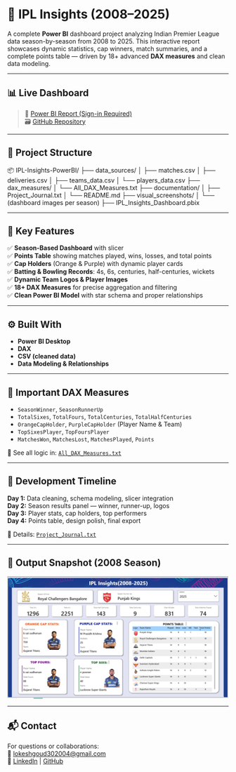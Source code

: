 # 🏏 IPL Insights (2008–2025)

A complete **Power BI** dashboard project analyzing Indian Premier League data season-by-season from 2008 to 2025. This interactive report showcases dynamic statistics, cap winners, match summaries, and a complete points table — driven by 18+ advanced **DAX measures** and clean data modeling.

---

## 📊 Live Dashboard

> 🔗 [Power BI Report (Sign-in Required)](https://app.powerbi.com/groups/me/reports/d546e913-961b-45e2-9cb4-ac12feddf694/837c53831364e7d56388?experience=power-bi)  
> 🗃️ [GitHub Repository](https://github.com/lokeshgoud-30/ipl_insights)

---

## 📁 Project Structure
📦 IPL-Insights-PowerBI/
├── data_sources/
│ ├── matches.csv
│ ├── deliveries.csv
│ ├── teams_data.csv
│ └── players_data.csv
├── dax_measures/
│ └── All_DAX_Measures.txt
├── documentation/
│ ├── Project_Journal.txt
│ └── README.md
├── visual_screenshots/
│ └── (dashboard images per season)
├── IPL_Insights_Dashboard.pbix

---

## 📌 Key Features

✅ **Season-Based Dashboard** with slicer  
✅ **Points Table** showing matches played, wins, losses, and total points  
✅ **Cap Holders** (Orange & Purple) with dynamic player cards  
✅ **Batting & Bowling Records**: 4s, 6s, centuries, half-centuries, wickets  
✅ **Dynamic Team Logos & Player Images**  
✅ **18+ DAX Measures** for precise aggregation and filtering  
✅ **Clean Power BI Model** with star schema and proper relationships

---

## ⚙️ Built With

- **Power BI Desktop**
- **DAX**
- **CSV (cleaned data)**
- **Data Modeling & Relationships**

---

## 📘 Important DAX Measures

- `SeasonWinner`, `SeasonRunnerUp`  
- `TotalSixes`, `TotalFours`, `TotalCenturies`, `TotalHalfCenturies`  
- `OrangeCapHolder`, `PurpleCapHolder` (Player Name & Team)  
- `TopSixesPlayer`, `TopFoursPlayer`  
- `MatchesWon`, `MatchesLost`, `MatchesPlayed`, `Points`

📄 See all logic in: [`All_DAX_Measures.txt`](https://github.com/lokeshgoud-30/ipl_insights/tree/main/all_dax_measures)

---

## 📆 Development Timeline

**Day 1:** Data cleaning, schema modeling, slicer integration  
**Day 2:** Season results panel — winner, runner-up, logos  
**Day 3:** Player stats, cap holders, top performers  
**Day 4:** Points table, design polish, final export

📝 Details: [`Project_Journal.txt`](https://github.com/lokeshgoud-30/ipl_insights/blob/main/documentation/project_journal.txt.txt)

---

## 🏁 Output Snapshot (2008 Season)

![IPL 2008-2025 Snapshot](https://github.com/lokeshgoud-30/ipl_insights/blob/main/visual_screen_shots/Screenshot%202025-07-15%20220449.png)

---

## 📬 Contact

For questions or collaborations:  
📧 lokeshgoud302004@gmail.com  
🔗 [LinkedIn](https://www.linkedin.com/in/lokesh-gounipalli/) | [GitHub](https://github.com/lokeshgoud-30)
